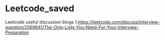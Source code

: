 # Leetcode_saved
Leetcode useful discussion blogs 
  1.https://leetcode.com/discuss/interview-question/2069641/The-Only-Lists-You-Need-For-Your-Interview-Preparation
